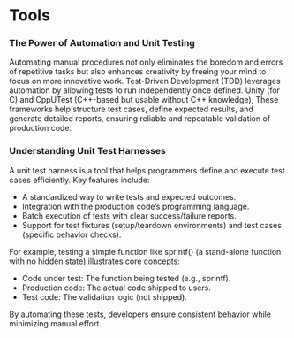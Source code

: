 # Tools

### The Power of Automation and Unit Testing

Automating manual procedures not only eliminates the boredom and errors of
repetitive tasks but also enhances creativity by freeing your mind to focus on
more innovative work. Test-Driven Development (TDD) leverages automation by
allowing tests to run independently once defined. Unity (for C) and CppUTest
(C++-based but usable without C++ knowledge), These frameworks help structure
test cases, define expected results, and generate detailed reports, ensuring
reliable and repeatable validation of production code.

### Understanding Unit Test Harnesses

A unit test harness is a tool that helps programmers define and execute test
cases efficiently. Key features include:

- A standardized way to write tests and expected outcomes.
- Integration with the production code’s programming language.
- Batch execution of tests with clear success/failure reports.
- Support for test fixtures (setup/teardown environments) and test cases (specific
behavior checks).

For example, testing a simple function like sprintf() (a stand-alone function
with no hidden state) illustrates core concepts:

- Code under test: The function being tested (e.g., sprintf).
- Production code: The actual code shipped to users.
- Test code: The validation logic (not shipped).

By automating these tests, developers ensure consistent behavior while
minimizing manual effort.